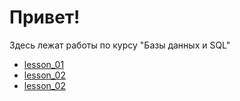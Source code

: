 # Привет!
Здесь лежат работы по курсу "Базы данных и SQL"

- [lesson_01](./lesson_01.sql)
- [lesson_02](./lesson_02.sql)
- [lesson_02](./lesson_03.sql)
